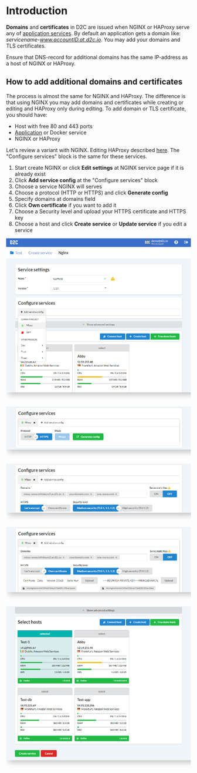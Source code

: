 # Introduction

**Domains** and **certificates** in D2C are issued when NGINX or HAProxy serve any of [application services](/getting-started/services/#application-services). By default an application gets a domain like: *servicename-www.accountID.at.d2c.io*. You may add your domains and TLS certificates.

Ensure that DNS-record for additional domains has the same IP-address as a host of NGINX or HAProxy.

## How to add additional domains and certificates

The process is almost the same for NGINX and HAProxy. The difference is that using NGINX you may add domains and certificates while creating or editing and HAProxy only during editing. To add domain or  TLS certificate, you should have:

- Host with free 80 and 443 ports
- [Application](/getting-started/services/#application-services) or Docker service
- NGINX or HAProxy

Let's review a variant with NGINX. Editing HAProxy described [here](/platform/balancing/#edit-load-balancer). The "Configure services" block is the same for these services.

1. Start create NGINX or click **Edit settings** at NGINX service page if it is already exist
2. Click **Add service config** at the "Configure services" block
3. Choose a service NGINX will serves
4. Choose a protocol (HTTP or HTTPS) and click **Generate config**
5. Specify domains at domains field
6. Click **Own certificate** if you want to add it
7. Choose a Security level and upload your HTTPS certificate and HTTPS key
8. Choose a host and click **Create service** or **Update service** if you edit a service

![Domains - first step](../img/domains.png)

![Domains - choose a mode](../img/domains_choose_mode.png)

![Domains - add domains](../img/domains_add_domains.png)

![Domains - add certificates](../img/domains_add_certificate.png)

![Domains - choose host(s)](../img/domains_select_hosts.png)
